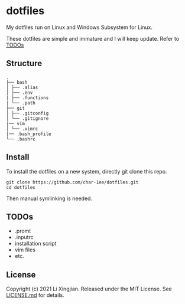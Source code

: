 # dotfiles

My dotfiles run on Linux and Windows Subsystem for Linux.

These dotfiles are simple and immature and I will keep update. Refer to [TODOs](#todos)

## Structure

```
.
├── bash
│ ├── .alias
│ ├── .env
| ├── .functions
| └── .path
├── git
│ ├── .gitconfig
│ └── .gitignore
|── vim
│ └── .vimrc
|── .bash_profile
└── .bashrc
```

## Install

To install the dotfiles on a new system, directly git clone this repo.

```shell
git clone https://github.com/char-1ee/dotfiles.git 
cd dotfiles
```

Then manual symlinking is needed.

## TODOs

- .promt
- .inputrc
- installation script
- vim files
- etc.

## License

Copyright (c) 2021 Li Xingjian. Released under the MIT License. See [LICENSE.md](https://github.com/anishathalye/dotfiles/blob/master/LICENSE.md) for details.
